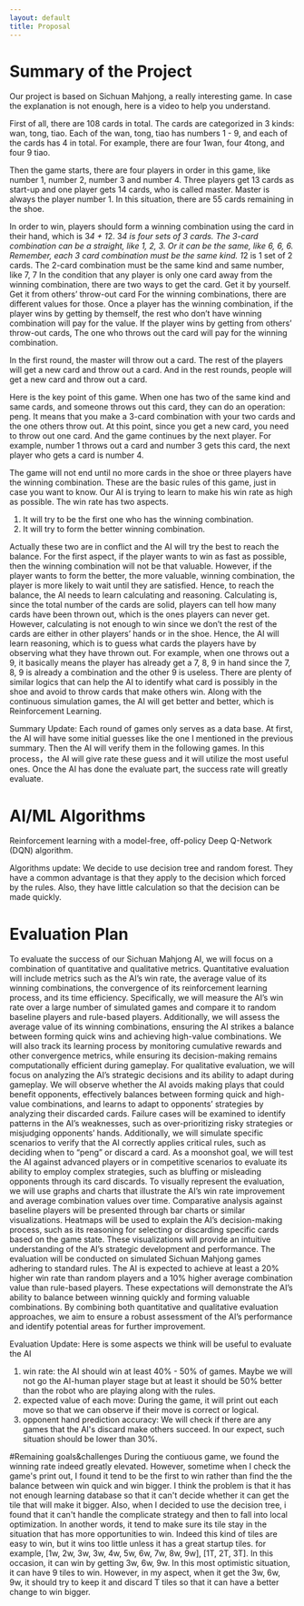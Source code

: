 ```yaml
---
layout: default
title: Proposal
---
```


# Summary of the Project
Our project is based on Sichuan Mahjong, a really interesting game. In case the explanation is not enough, here is a video to help you understand. 

First of all, there are 108 cards in total. The cards are categorized in 3 kinds: wan, tong, tiao. Each of the wan, tong, tiao has numbers 1 - 9, and each of the cards has 4 in total. For example, there are four 1wan, four 4tong, and four 9 tiao. 

Then the game starts, there are four players in order in this game, like number 1, number 2, number 3 and number 4. Three players get 13 cards as start-up and one player gets 14 cards, who is called master. Master is always the player number 1. In this situation, there are 55 cards remaining in the shoe. 

In order to win, players should form a winning combination using the card in their hand, which is 3*4 + 1*2. 
3*4 is four sets of 3 cards. The 3-card combination can be a straight, like 1, 2, 3. Or it can be the same, like 6, 6, 6. Remember, each 3 card combination must be the same kind. 
1*2 is 1 set of 2 cards. The 2-card combination must be the same kind and same number, like 7, 7
In the condition that any player is only one card away from the winning combination, there are two ways to get the card.
Get it by yourself.
Get it from others’ throw-out card
For the winning combinations, there are different values for those. Once a player has the winning combination, if the player wins by getting by themself, the rest who don’t have winning combination will pay for the value. If the player wins by getting from others’ throw-out cards, The one who throws out the card will pay for the winning combination.

In the first round, the master will throw out a card. The rest of the players will get a new card and throw out a card. And in the rest rounds, people will get a new card and throw out a card. 

Here is the key point of this game. When one has two of the same kind and same cards, and someone throws out this card, they can do an operation: peng. It means that you make a 3-card combination with your two cards and the one others throw out. At this point, since you get a new card, you need to throw out one card. And the game continues by the next player. For example, number 1 throws out a card and number 3 gets this card, the next player who gets a card is number 4.

The game will not end until no more cards in the shoe or three players have the winning combination.
These are the basic rules of this game, just in case you want to know.  Our AI is trying to learn to make his win rate as high as possible. The win rate has two aspects.
1. It will try to be the first one who has the winning combination.
2. It will try to form the better winning combination. 

Actually these two are in conflict and the AI will try the best to reach the balance. For the first aspect, if the player wants to win as fast as possible, then the winning combination will not be that valuable. However, if the player wants to form the better, the more valuable, winning combination, the player is more likely to wait until they are satisfied. Hence, to reach the balance, the AI needs to learn calculating and reasoning. Calculating is, since the total number of the cards are solid, players can tell how many cards have been thrown out, which is the ones players can never get. However, calculating is not enough to win since we don’t the rest of the cards are either in other players’ hands or in the shoe. Hence, the AI will learn reasoning, which is to guess what cards the players have by observing what they have thrown out. For example, when one throws out a 9, it basically means the player has already get a 7, 8, 9 in hand since the 7, 8, 9 is already a combination and the other 9 is useless. There are plenty of similar logics that can help the AI to identify what card is possibly in the shoe and avoid to throw cards that make others win. Along with the continuous simulation games, the AI will get better and better, which is Reinforcement Learning.

Summary Update: Each round of games only serves as a data base. At first, the AI will have some initial guesses like the one I mentioned in the previous summary. Then the AI will verify them in the following games. In this process，the AI will give rate these guess and it will utilize the most useful ones. Once the AI has done the evaluate part, the success rate will greatly evaluate.


# AI/ML Algorithms
Reinforcement learning with a model-free, off-policy Deep Q-Network (DQN) algorithm.

Algorithms update: We decide to use decision tree and random forest. They have a common advantage is that they apply to the decision which forced by the rules. Also, they have little calculation so that the decision can be made quickly.


# Evaluation Plan
To evaluate the success of our Sichuan Mahjong AI, we will focus on a combination of quantitative and qualitative metrics. Quantitative evaluation will include metrics such as the AI’s win rate, the average value of its winning combinations, the convergence of its reinforcement learning process, and its time efficiency. Specifically, we will measure the AI’s win rate over a large number of simulated games and compare it to random baseline players and rule-based players. Additionally, we will assess the average value of its winning combinations, ensuring the AI strikes a balance between forming quick wins and achieving high-value combinations. We will also track its learning process by monitoring cumulative rewards and other convergence metrics, while ensuring its decision-making remains computationally efficient during gameplay.
For qualitative evaluation, we will focus on analyzing the AI’s strategic decisions and its ability to adapt during gameplay. We will observe whether the AI avoids making plays that could benefit opponents, effectively balances between forming quick and high-value combinations, and learns to adapt to opponents’ strategies by analyzing their discarded cards. Failure cases will be examined to identify patterns in the AI’s weaknesses, such as over-prioritizing risky strategies or misjudging opponents’ hands. Additionally, we will simulate specific scenarios to verify that the AI correctly applies critical rules, such as deciding when to “peng” or discard a card. As a moonshot goal, we will test the AI against advanced players or in competitive scenarios to evaluate its ability to employ complex strategies, such as bluffing or misleading opponents through its card discards.
To visually represent the evaluation, we will use graphs and charts that illustrate the AI’s win rate improvement and average combination values over time. Comparative analysis against baseline players will be presented through bar charts or similar visualizations. Heatmaps will be used to explain the AI’s decision-making process, such as its reasoning for selecting or discarding specific cards based on the game state. These visualizations will provide an intuitive understanding of the AI’s strategic development and performance.
The evaluation will be conducted on simulated Sichuan Mahjong games adhering to standard rules. The AI is expected to achieve at least a 20% higher win rate than random players and a 10% higher average combination value than rule-based players. These expectations will demonstrate the AI’s ability to balance between winning quickly and forming valuable combinations. By combining both quantitative and qualitative evaluation approaches, we aim to ensure a robust assessment of the AI’s performance and identify potential areas for further improvement.

Evaluation Update: Here is some aspects we think will be useful to evaluate the AI
1. win rate: the AI should win at least 40% - 50% of games. Maybe we will not go the AI-human player stage but at least it should be 50% better than the robot who are playing along with the rules.
2. expected value of each move: During the game, it will print out each move so that we can observe if their move is correct or logical.
3. opponent hand prediction accuracy: We will check if there are any games that the AI's discard make others succeed. In our expect, such situation should be lower than 30%.


#Remaining goals&challenges
During the contiuous game, we found the winning rate indeed greatly elevated. However, sometime when I check the game's print out, I found it tend to be the first to win rather than find the the balance between win quick and win bigger. I think the problem is that it has not enough learning database so that it can't decide whether it can get the tile that will make it bigger. Also, when I decided to use the decision tree, i found that it can't handle the complicate strategy and then to fall into local optimization. In another words, it tend to make sure its tile stay in the situation that has more opportunities to win. Indeed this kind of tiles are easy to win, but it wins too little unless it has a great startup tiles. for example, [1w, 2w, 3w, 3w, 4w, 5w, 6w, 7w, 8w, 9w], [1T, 2T, 3T]. In this occasion, it can win by getting 3w, 6w, 9w. In this most optimistic situation, it can have 9 tiles to win. However, in my aspect, when it get the 3w, 6w, 9w, it should try to keep it and discard T tiles so that it can have a better change to win bigger. 